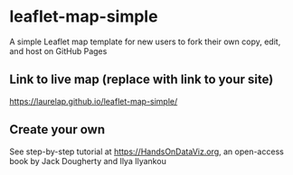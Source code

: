 # leaflet-map-simple
A simple Leaflet map template for new users to fork their own copy, edit, and host on GitHub Pages

## Link to live map (replace with link to your site)
https://laurelap.github.io/leaflet-map-simple/

## Create your own
See step-by-step tutorial at https://HandsOnDataViz.org, an open-access book by Jack Dougherty and Ilya Ilyankou
